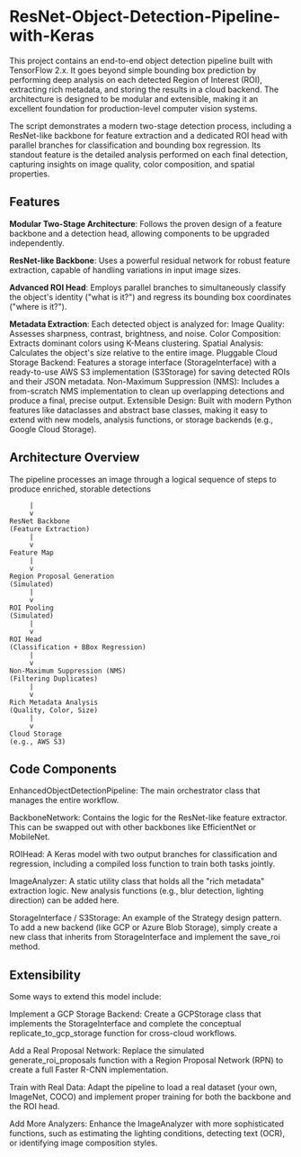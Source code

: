 # ResNet-Object-Detection-Pipeline-with-Keras

This project contains an end-to-end object detection pipeline built with TensorFlow 2.x. It goes beyond simple bounding box prediction by performing deep analysis on each detected Region of Interest (ROI), extracting rich metadata, and storing the results in a cloud backend. The architecture is designed to be modular and extensible, making it an excellent foundation for production-level computer vision systems.

The script demonstrates a modern two-stage detection process, including a ResNet-like backbone for feature extraction and a dedicated ROI head with parallel branches for classification and bounding box regression. Its standout feature is the detailed analysis performed on each final detection, capturing insights on image quality, color composition, and spatial properties.

## Features
**Modular Two-Stage Architecture**: Follows the proven design of a feature backbone and a detection head, allowing components to be upgraded independently.

**ResNet-like Backbone**: Uses a powerful residual network for robust feature extraction, capable of handling variations in input image sizes.

**Advanced ROI Head**: Employs parallel branches to simultaneously classify the object's identity ("what is it?") and regress its bounding box coordinates ("where is it?").

**Metadata Extraction**: Each detected object is analyzed for:
  Image Quality: Assesses sharpness, contrast, brightness, and noise.
  Color Composition: Extracts dominant colors using K-Means clustering.
  Spatial Analysis: Calculates the object's size relative to the entire image.
  Pluggable Cloud Storage Backend: Features a storage interface (StorageInterface) with a ready-to-use AWS S3 implementation (S3Storage) for saving detected ROIs and their JSON metadata.
  Non-Maximum Suppression (NMS): Includes a from-scratch NMS implementation to clean up overlapping detections and produce a final, precise output.
  Extensible Design: Built with modern Python features like dataclasses and abstract base classes, making it easy to extend with new models, analysis functions, or storage backends (e.g., Google Cloud Storage).

## Architecture Overview
The pipeline processes an image through a logical sequence of steps to produce enriched, storable detections

```Input Image
     |
     v
ResNet Backbone
(Feature Extraction)
     |
     v
Feature Map
     |
     v
Region Proposal Generation
(Simulated)
     |
     v
ROI Pooling
(Simulated)
     |
     v
ROI Head
(Classification + BBox Regression)
     |
     v
Non-Maximum Suppression (NMS)
(Filtering Duplicates)
     |
     v
Rich Metadata Analysis
(Quality, Color, Size)
     |
     v
Cloud Storage
(e.g., AWS S3)
```

## Code Components
EnhancedObjectDetectionPipeline: The main orchestrator class that manages the entire workflow.

BackboneNetwork: Contains the logic for the ResNet-like feature extractor. This can be swapped out with other backbones like EfficientNet or MobileNet.

ROIHead: A Keras model with two output branches for classification and regression, including a compiled loss function to train both tasks jointly.

ImageAnalyzer: A static utility class that holds all the "rich metadata" extraction logic. New analysis functions (e.g., blur detection, lighting direction) can be added here.

StorageInterface / S3Storage: An example of the Strategy design pattern. To add a new backend (like GCP or Azure Blob Storage), simply create a new class that inherits from StorageInterface and implement the save_roi method.

## Extensibility

Some ways to extend this model include:

  Implement a GCP Storage Backend: Create a GCPStorage class that implements the StorageInterface and complete the conceptual replicate_to_gcp_storage function for cross-cloud workflows.

  Add a Real Proposal Network: Replace the simulated generate_roi_proposals function with a Region Proposal Network (RPN) to create a full Faster R-CNN implementation.

  Train with Real Data: Adapt the pipeline to load a real dataset (your own, ImageNet, COCO) and implement proper training for both the backbone and the ROI head.

  Add More Analyzers: Enhance the ImageAnalyzer with more sophisticated functions, such as estimating the lighting conditions, detecting text (OCR), or identifying image composition styles.
